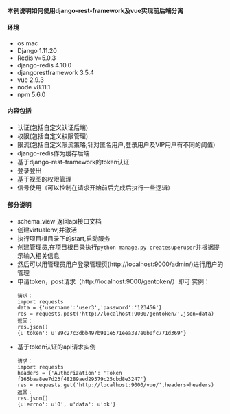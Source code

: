 #### 本例说明如何使用django-rest-framework及vue实现前后端分离
#### 环境
* os mac
* Django 1.11.20
* Redis v=5.0.3
* django-redis 4.10.0
* djangorestframework 3.5.4
* vue 2.9.3
* node v8.11.1
* npm 5.6.0
#### 内容包括
* 认证(包括自定义认证后端)
* 权限(包括自定义权限管理)
* 限流(包括自定义限流策略;针对匿名用户,登录用户及VIP用户有不同的阈值)
* django-redis作为缓存后端
* 基于django-rest-framework的token认证
* 登录登出
* 基于视图的权限管理
* 信号使用（可以控制在请求开始前后完成后执行一些逻辑）
#### 部分说明
* schema_view 返回api接口文档
* 创建virtualenv,并激活
* 执行项目根目录下的start,启动服务
* 创建管理员,在项目根目录执行`python manage.py createsuperuser`并根据提示输入相关信息
* 然后可以用管理员用户登录管理页(http://localhost:9000/admin/)进行用户的管理
* 申请token，post请求（http://localhost:9000/gentoken/）即可
    实例：
    ```
    请求：
    import requests
    data = {'username':'user3','password':'123456'}
    res = requests.post('http://localhost:9000/gentoken/',json=data)
    返回：
    res.json()
    {u'token': u'89c27c3dbb497b911e571eea387e0b0fc771d369'}
    ```
* 基于token认证的api请求实例
    ```
    请求：
    import requests
    headers = {'Authorization': 'Token f165baa8ee7d23f48289aed29579c25cbd8e3247'}
    res = requests.get('http://localhost:9000/vue/',headers=headers)
    返回：
    res.json()
    {u'errno': u'0', u'data': u'ok'}
    ```
